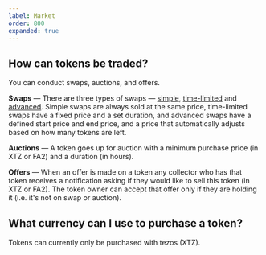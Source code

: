 ```yaml
---
label: Market
order: 800
expanded: true
---
```


## How can tokens be traded?

You can conduct swaps, auctions, and offers.

**Swaps** — There are three types of swaps — [simple](./swaps/simple.md), [time-limited](./swaps/timed.md) and [advanced](./swaps/advanced.md). Simple swaps are always sold at the same price, time-limited swaps have a fixed price and a set duration, and advanced swaps have a defined start price and end price, and a price that automatically adjusts based on how many tokens are left.<br/>

**Auctions** — A token goes up for auction with a minimum purchase price (in XTZ or FA2) and a duration (in hours).<br/>

**Offers** — When an offer is made on a token any collector who has that token receives a notification asking if they would like to sell this token (in XTZ or FA2). The token owner can accept that offer only if they are holding it (i.e. it's not on swap or auction).<br/>

## What currency can I use to purchase a token?

Tokens can currently only be purchased with tezos (XTZ).
